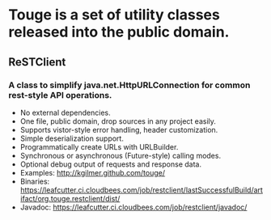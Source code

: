 # Touge is a set of utility classes released into the public domain.  

## ReSTClient
### A class to simplify java.net.HttpURLConnection for common rest-style API operations.
- No external dependencies.
- One file, public domain, drop sources in any project easily.
- Supports vistor-style error handling, header customization.
- Simple deserialization support.
- Programmatically create URLs with URLBuilder.
- Synchronous or asynchronous (Future-style) calling modes.
- Optional debug output of requests and response data.
- Examples: http://kgilmer.github.com/touge/
- Binaries: https://leafcutter.ci.cloudbees.com/job/restclient/lastSuccessfulBuild/artifact/org.touge.restclient/dist/
- Javadoc: https://leafcutter.ci.cloudbees.com/job/restclient/javadoc/